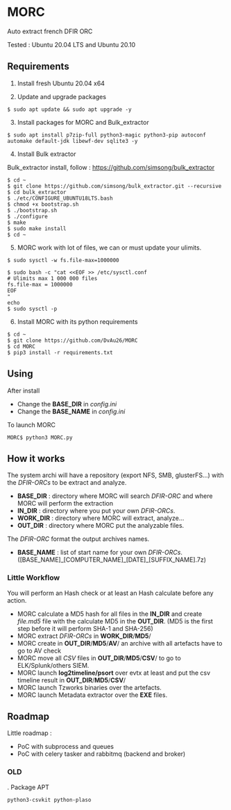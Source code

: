 # MORC

Auto extract french DFIR ORC

Tested : Ubuntu 20.04 LTS and Ubuntu 20.10

## Requirements

1. Install fresh Ubuntu 20.04 x64

2. Update and upgrade packages

```
$ sudo apt update && sudo apt upgrade -y
```

3. Install packages for MORC and Bulk_extractor

```
$ sudo apt install p7zip-full python3-magic python3-pip autoconf automake default-jdk libewf-dev sqlite3 -y
```

4. Install Bulk extractor

Bulk_extractor install, follow : https://github.com/simsong/bulk_extractor

```
$ cd ~
$ git clone https://github.com/simsong/bulk_extractor.git --recursive
$ cd bulk_extractor
$ ./etc/CONFIGURE_UBUNTU18LTS.bash
$ chmod +x bootstrap.sh
$ ./bootstrap.sh
$ ./configure
$ make
$ sudo make install
$ cd ~
```

5. MORC work with lot of files, we can or must update your ulimits.

```
$ sudo sysctl -w fs.file-max=1000000

$ sudo bash -c "cat <<EOF >> /etc/sysctl.conf
# Ulimits max 1 000 000 files
fs.file-max = 1000000
EOF
"
echo
$ sudo sysctl -p
```

6. Install MORC with its python requirements

```
$ cd ~
$ git clone https://github.com/DvAu26/MORC
$ cd MORC
$ pip3 install -r requirements.txt
```

## Using

After install

- Change the __BASE_DIR__ in _config.ini_
- Change the __BASE_NAME__ in _config.ini_

To launch MORC

```
MORC$ python3 MORC.py
```

## How it works

The system archi will have a repository (export NFS, SMB, glusterFS...) with the _DFIR-ORCs_ to be extract and analyze.

- __BASE_DIR__ : directory where MORC will search _DFIR-ORC_ and where MORC will perform the extraction
- __IN_DIR__ : directory where you put your own _DFIR-ORCs_.
- __WORK_DIR__ : directory where MORC will extract, analyze...
- __OUT_DIR__ : directory where MORC put the analyzable files.

The _DFIR-ORC_ format the output archives names.
- __BASE_NAME__ : list of start name for your own _DFIR-ORCs_. ([BASE_NAME]\_[COMPUTER_NAME]\_[DATE]\_[SUFFIX_NAME].7z)

### Little Workflow

You will perform an Hash check or at least an Hash calculate before any action.

- MORC calculate a MD5 hash for all files in the __IN_DIR__ and create _file.md5_ file with the calculate MD5 in the __OUT_DIR__.
(MD5 is the first step before it will perform SHA-1 and SHA-256)
- MORC extract _DFIR-ORCs_ in __WORK_DIR__/__MD5__/
- MORC create in __OUT_DIR__/__MD5__/__AV__/ an archive with all artefacts have to go to AV check
- MORC move all _CSV_ files in __OUT_DIR__/__MD5__/__CSV__/ to go to ELK/Splunk/others SIEM.
- MORC launch __log2timeline/psort__ over evtx at least and put the csv timeline result in __OUT_DIR__/__MD5__/__CSV__/
- MORC launch Tzworks binaries over the artefacts.
- MORC launch Metadata extractor over the __EXE__ files.


## Roadmap

Little roadmap :

- PoC with subprocess and queues
- PoC with celery tasker and rabbitmq (backend and broker)

### OLD

. Package APT

```
python3-csvkit python-plaso
```
